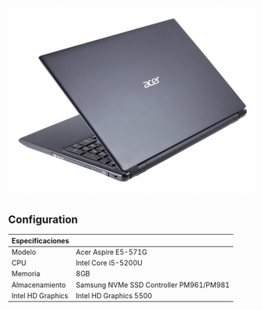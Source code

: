  <img src="acer.jpg">

## Configuration

| Especificaciones |                                                   |
| ------------------- | ------------------------------------------- |
| Modelo              | Acer Aspire E5-571G                        |
| CPU                 | Intel Core i5-5200U                        |
| Memoria             | 8GB                                        |
| Almacenamiento      | Samsung NVMe SSD Controller PM961/PM981    |
| Intel HD Graphics   | Intel HD Graphics 5500                     |
